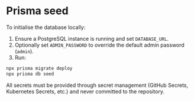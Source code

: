 # Prisma seed

To initialise the database locally:

1. Ensure a PostgreSQL instance is running and set `DATABASE_URL`.
2. Optionally set `ADMIN_PASSWORD` to override the default admin password (`admin`).
3. Run:

```sh
npx prisma migrate deploy
npx prisma db seed
```

All secrets must be provided through secret management (GitHub Secrets, Kubernetes Secrets, etc.) and never committed to the repository.
